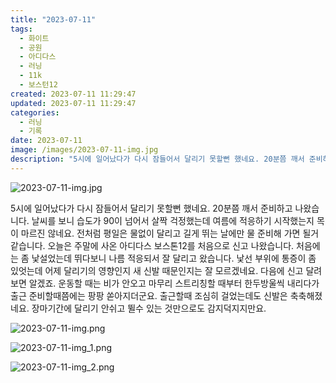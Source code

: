 ```yaml
---
title: "2023-07-11"
tags:
  - 화이트
  - 공원
  - 아디다스
  - 러닝
  - 11k
  - 보스턴12
created: 2023-07-11 11:29:47
updated: 2023-07-11 11:29:47
categories:
  - 러닝
  - 기록
date: 2023-07-11
image: /images/2023-07-11-img.jpg
description: "5시에 일어났다가 다시 잠들어서 달리기 못할뻔 했네요. 20분쯤 깨서 준비하고 나왔습니다. 날씨를 보니 습도가 90이 넘어서 살짝 걱정했는데 여름에 적응하기 시작했는지 목이 마르진 않네요. 전처럼 평일은 물없이 달리고 길게 뛰는 날에만 물 준비해 가면 될거 같습니다. 오늘은 주말에 사온"
---
```


![2023-07-11-img.jpg](/images/2023-07-11-img.jpg)
 
 

5시에 일어났다가 다시 잠들어서 달리기 못할뻔 했네요. 20분쯤 깨서 준비하고 나왔습니다. 날씨를 보니 습도가 90이 넘어서 살짝 걱정했는데 여름에 적응하기 시작했는지 목이 마르진 않네요. 전처럼 평일은 물없이 달리고 길게 뛰는 날에만 물 준비해 가면 될거 같습니다.
오늘은 주말에 사온 아디다스 보스톤12를 처음으로 신고 나왔습니다. 처음에는 좀 낯설었는데 뛰다보니 나름 적응되서 잘 달리고 왔습니다. 낯선 부위에 통증이 좀 있엇는데 어제 달리기의 영향인지 새 신발 때문인지는 잘 모르겠네요. 다음에 신고 달려보면 알겠죠.
운동할 때는 비가 안오고 마무리 스트리칭할 때부터 한두방울씩 내리다가 출근 준비할때쯤에는 팡팡 쏟아지더군요. 출근할때 조심히 걸었는데도 신발은 축축해졌네요. 장마기간에 달리기 안쉬고 뛸수 있는 것만으로도 감지덕지지만요.

 
 ![2023-07-11-img.png](/images/2023-07-11-img.png)
 
 

 
 ![2023-07-11-img_1.png](/images/2023-07-11-img_1.png)
 
 

 
 ![2023-07-11-img_2.png](/images/2023-07-11-img_2.png)
